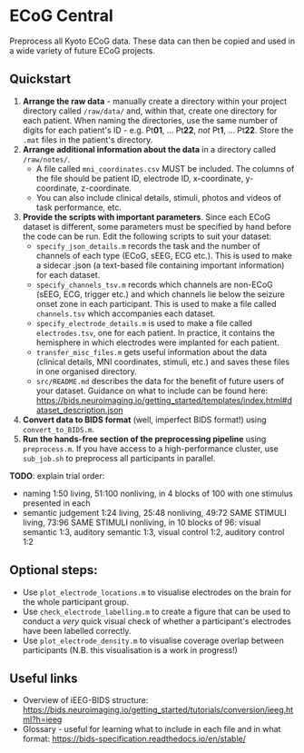 # ECoG Central

Preprocess all Kyoto ECoG data. These data can then be copied and used in a wide variety of future ECoG projects. 

## Quickstart

1. **Arrange the raw data** - manually create a directory within your project directory called `/raw/data/` and, within that, create one directory for each patient. When naming the directories, use the same number of digits for each patient's ID - e.g. Pt**01**, ... Pt**22**, *not* Pt**1**, ... Pt**22**. Store the `.mat` files in the patient's directory. 
2. **Arrange additional information about the data** in a directory called `/raw/notes/`.
	- A file called `mni_coordinates.csv` MUST be included. The columns of the file should be patient ID, electrode ID, x-coordinate, y-coordinate, z-coordinate. 
	- You can also include clinical details, stimuli, photos and videos of task performance, etc.
3. **Provide the scripts with important parameters**. Since each ECoG dataset is different, some parameters must be specified by hand before the code can be run. Edit the following scripts to suit your dataset:
	- `specify_json_details.m` records the task and the number of channels of each type (ECoG, sEEG, ECG etc.). This is used to make a sidecar .json (a text-based file containing important information) for each dataset.
	- `specify_channels_tsv.m` records which channels are non-ECoG (sEEG, ECG, trigger etc.) and which channels lie below the seizure onset zone in each participant. This is used to make a file called `channels.tsv` which accompanies each dataset. 
	- `specify_electrode_details.m` is used to make a file called `electrodes.tsv`, one for each patient. In practice, it contains the hemisphere in which electrodes were implanted for each patient.
	- `transfer_misc_files.m` gets useful information about the data (clinical details, MNI coordinates, stimuli, etc.) and saves these files in one organised directory. 
	- `src/README.md` describes the data for the benefit of future users of your dataset. Guidance on what to include can be found here: https://bids.neuroimaging.io/getting_started/templates/index.html#dataset_description.json
4. **Convert data to BIDS format** (well, imperfect BIDS format!) using `convert_to_BIDS.m`.
5. **Run the hands-free section of the preprocessing pipeline** using `preprocess.m`. If you have access to a high-performance cluster, use `sub_job.sh` to preprocess all participants in parallel.

**TODO**: explain trial order:
- naming 1:50 living, 51:100 nonliving, in 4 blocks of 100 with one stimulus presented in each
- semantic judgement 1:24 living, 25:48 nonliving, 49:72 SAME STIMULI living, 73:96 SAME STIMULI nonliving, in 10 blocks of 96: visual semantic 1:3, auditory semantic 1:3, visual control 1:2, auditory control 1:2

## Optional steps:
- Use `plot_electrode_locations.m` to visualise electrodes on the brain for the whole participant group.
- Use `check_electrode_labelling.m` to create a figure that can be used to conduct a *very* quick visual check of whether a participant's electrodes have been labelled correctly.
- Use `plot_electrode_density.m` to visualise coverage overlap between participants (N.B. this visualisation is a work in progress!)

## Useful links
- Overview of iEEG-BIDS structure: https://bids.neuroimaging.io/getting_started/tutorials/conversion/ieeg.html?h=ieeg
- Glossary - useful for learning what to include in each file and in what format: https://bids-specification.readthedocs.io/en/stable/

